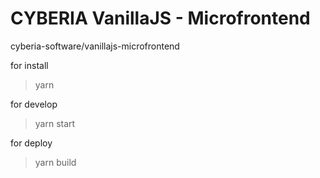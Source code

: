 # CYBERIA VanillaJS - Microfrontend
cyberia-software/vanillajs-microfrontend
 

for install

>yarn

for develop

>yarn start

for deploy

>yarn build
